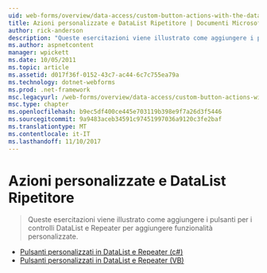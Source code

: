 ```yaml
---
uid: web-forms/overview/data-access/custom-button-actions-with-the-datalist-and-repeater/index
title: Azioni personalizzate e DataList Ripetitore | Documenti Microsoft
author: rick-anderson
description: "Queste esercitazioni viene illustrato come aggiungere i pulsanti per i controlli DataList e Repeater per aggiungere funzionalità personalizzate."
ms.author: aspnetcontent
manager: wpickett
ms.date: 10/05/2011
ms.topic: article
ms.assetid: d017f36f-0152-43c7-ac44-6c7c755ea79a
ms.technology: dotnet-webforms
ms.prod: .net-framework
msc.legacyurl: /web-forms/overview/data-access/custom-button-actions-with-the-datalist-and-repeater
msc.type: chapter
ms.openlocfilehash: b9ec5df400ce445e703119b398e9f7a26d3f5446
ms.sourcegitcommit: 9a9483aceb34591c97451997036a9120c3fe2baf
ms.translationtype: MT
ms.contentlocale: it-IT
ms.lasthandoff: 11/10/2017
---
```

<a name="custom-button-actions-with-the-datalist-and-repeater"></a>Azioni personalizzate e DataList Ripetitore
====================
> Queste esercitazioni viene illustrato come aggiungere i pulsanti per i controlli DataList e Repeater per aggiungere funzionalità personalizzate.


- [Pulsanti personalizzati in DataList e Repeater (c#)](custom-buttons-in-the-datalist-and-repeater-cs.md)
- [Pulsanti personalizzati in DataList e Repeater (VB)](custom-buttons-in-the-datalist-and-repeater-vb.md)
